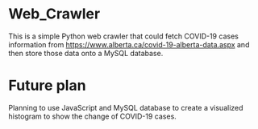 # Web_Crawler
This is a simple Python web crawler that could fetch COVID-19 cases information from https://www.alberta.ca/covid-19-alberta-data.aspx and then store
those data onto a MySQL database.

# Future plan
Planning to use JavaScript and MySQL database to create a visualized histogram to show the change of COVID-19 cases.
